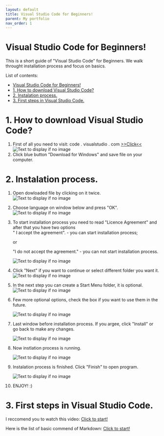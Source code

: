```yaml
---
layout: default
title: Visual Studio Code for Beginners!
parent: My portfolio
nav_order: 1
---
```


# Visual Studio Code for Beginners!

This is a short guide of "Visual Studio Code" for Beginners. We walk throught installation process and focus on basics.

List of contents:

- [Visual Studio Code for Beginners!](#visual-studio-code-for-beginners)
- [1. How to download Visual Studio Code?](#1-how-to-download-visual-studio-code)
- [2. Instalation process.](#2-instalation-process)
- [3. First steps in Visual Studio Code.](#3-first-steps-in-visual-studio-code)




# 1. How to download Visual Studio Code?

1. First of all you need to visit: code . visualstudio . com [>>Click<<](https://code.visualstudio.com/) 
     ![Text to display if no image](/assets/images/1.VSC-site.png)
2. Click blue button "Download for Windows" and save file on your computer.
# 2. Instalation process.
1. Open dowloaded file by clicking on it twice.
     ![Text to display if no image](/assets/images/2.VSC-install.png)
2. Choose language on window below and press "OK".
   ![Text to display if no image](/assets/images/3.VSC-install.png)
3. To start installation process you need to read "Licence Agreement" and after that you have two options  
   " I accept the agreement".  - you can start installation process;

   or

   "I do not accept the agreement." -  you can not start installation process.

    ![Text to display if no image](/assets/images/4.VSC-install.png)
4. Click "Next" if you want to continue or select different folder you want it.
     ![Text to display if no image](/assets/images/5.VSC-install.png)
5. In the next step you can create a Start Menu folder, it is optional.
     ![Text to display if no image](/assets/images/6.VSC-install.png)
6. Few more optional options, check the box if you want to use them in the future.
   
     ![Text to display if no image](/assets/images/7.VSC-install.png)
7. Last window before installation process. If you argee, click "Install" or go back to make any changes.
   
     ![Text to display if no image](/assets/images/8.VSC-install.png)
8. Now instlation process is running.
    
    ![Text to display if no image](/assets/images/9.VSC-install.png)
9.  Instalation process is finished. Click "Finish" to open program.


    ![Text to display if no image](/assets/images/10.VSC-install.png)

10. ENJOY! :)

# 3. First steps in Visual Studio Code.
 
 I reccomend you to watch this video: [Click to start!](https://www.youtube.com/watch?v=S320N3sxinE&ab_channel=VisualStudioCode)

Here is the list of basic commend of Markdown: [Click to start!](https://www.markdownguide.org/basic-syntax/)